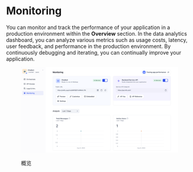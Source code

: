 # Monitoring

You can monitor and track the performance of your application in a production environment within the **Overview** section. In the data analytics dashboard, you can analyze various metrics such as usage costs, latency, user feedback, and performance in the production environment. By continuously debugging and iterating, you can continually improve your application.

<figure><img src="../../.gitbook/assets/monitoring-app.png" alt=""><figcaption><p>概览</p></figcaption></figure>
